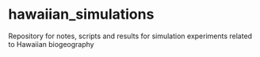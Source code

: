# hawaiian_simulations
Repository for notes, scripts and results for simulation experiments related to Hawaiian biogeography 
